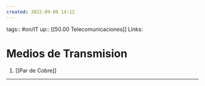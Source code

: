 ```yaml
---
created: 2022-09-06 14:12
---
```

tags:: #on/IT 
up:: [[50.00 Telecomunicaciones]]
Links: 
# Medios de Transmision
1. [[Par de Cobre]]
___

